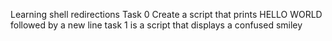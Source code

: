 Learning shell redirections
Task 0 Create a script that prints HELLO WORLD followed by a new line
task 1 is a script that displays a confused smiley
